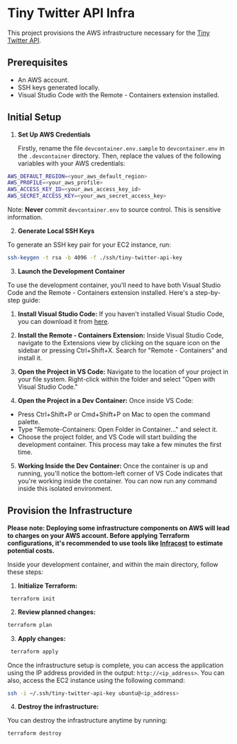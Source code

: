 # Tiny Twitter API Infra

This project provisions the AWS infrastructure necessary for the [Tiny Twitter API](https://github.com/betogrun/tiny-twitter-api).

## Prerequisites

- An AWS account.
- SSH keys generated locally.
- Visual Studio Code with the Remote - Containers extension installed.

## Initial Setup

1. **Set Up AWS Credentials**

   Firstly, rename the file `devcontainer.env.sample` to `devcontainer.env` in the `.devcontainer` directory. Then, replace the values of the following variables with your AWS credentials:

  ```bash
  AWS_DEFAULT_REGION=<your_aws_default_region>
  AWS_PROFILE=<your_aws_profile>
  AWS_ACCESS_KEY_ID=<your_aws_access_key_id>
  AWS_SECRET_ACCESS_KEY=<your_aws_secret_access_key>
  ```

  Note: **Never** commit `devcontainer.env` to source control. This is sensitive information.

2. **Generate Local SSH Keys**

  To generate an SSH key pair for your EC2 instance, run:

  ```bash
  ssh-keygen -t rsa -b 4096 -f ./ssh/tiny-twitter-api-key
  ```

3. **Launch the Development Container**

  To use the development container, you'll need to have both Visual Studio Code and the Remote - Containers extension installed. Here's a step-by-step guide:

  1. **Install Visual Studio Code:**
   If you haven't installed Visual Studio Code, you can download it from [here](https://code.visualstudio.com/).

  2. **Install the Remote - Containers Extension:**
    Inside Visual Studio Code, navigate to the Extensions view by clicking on the square icon on the sidebar or pressing Ctrl+Shift+X. Search for "Remote - Containers" and install it.

  3. **Open the Project in VS Code:**
    Navigate to the location of your project in your file system. Right-click within the folder and select "Open with Visual Studio Code."

  4. **Open the Project in a Dev Container:**
    Once inside VS Code:
    
  - Press Ctrl+Shift+P or Cmd+Shift+P on Mac to open the command palette.
  - Type "Remote-Containers: Open Folder in Container..." and select it.
  - Choose the project folder, and VS Code will start building the development container. This process may take a few minutes the first time.


  5. **Working Inside the Dev Container:**
   Once the container is up and running, you'll notice the bottom-left corner of VS Code indicates that you're working inside the container. You can now run any command inside this isolated environment.
  
## Provision the Infrastructure

  **Please note: Deploying some infrastructure components on AWS will lead to charges on your AWS account. Before applying Terraform configurations, it's recommended to use tools like [Infracost](https://www.infracost.io/) to estimate potential costs.**

  Inside your development container, and within the main directory, follow these steps:

  1. **Initialize Terraform:**

  ```
   terraform init
  ```
  
  2. **Review planned changes:**

   ```bash
   terraform plan
   ```

  3. **Apply changes:**

   ```bash
    terraform apply
  ```

   Once the infrastructure setup is complete, you can access the application using the IP address provided in the output: `http://<ip_address>`.
   You can also, access the EC2 instance using the following command:

  ```bash
  ssh -i ~/.ssh/tiny-twitter-api-key ubuntu@<ip_address>
  ```

   4. **Destroy the infrastructure:**

   You can destroy the infrastructure anytime by running:

  ```bash
  terraform destroy
  ```
